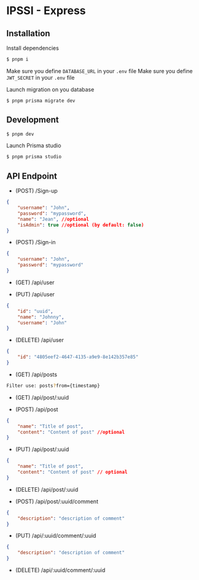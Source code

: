 # IPSSI - Express

## Installation
Install dependencies

```bash
$ pnpm i
```

Make sure you define `DATABASE_URL` in your `.env` file
Make sure you define `JWT_SECRET` in your `.env` file

Launch migration on you database

```bash
$ pnpm prisma migrate dev
```

## Development

```bash
$ pnpm dev
```


Launch Prisma studio 
```bash
$ pnpm prisma studio
```

## API Endpoint
- (POST) /Sign-up

```json
{
    "username": "John",
    "password": "mypassword",
    "name": "Jean", //optional
    "isAdmin": true //optional (by default: false)
}
```

- (POST) /Sign-in

```json
{
    "username": "John",
    "password": "mypassword"
}
```

- (GET) /api/user

- (PUT) /api/user

```json
{
    "id": "uuid",
    "name": "Johnny",
    "username": "John"
}
```

- (DELETE) /api/user

```json
{
    "id": "4805eef2-4647-4135-a9e9-8e142b357e85"
}
```

- (GET) /api/posts

```bash
Filter use: posts?from={timestamp}
```

- (GET) /api/post/:uuid

- (POST) /api/post

```json
{
    "name": "Title of post",
    "content": "Content of post" //optional
}
```

- (PUT) /api/post/:uuid

```json
{
    "name": "Title of post",
    "content": "Content of post" // optional
}
```

- (DELETE) /api/post/:uuid

- (POST) /api/post/:uuid/comment

```json
{
    "description": "description of comment"
}
```

- (PUT) /api/:uuid/comment/:uuid

```json
{
    "description": "description of comment"
}
```

- (DELETE) /api/:uuid/comment/:uuid 